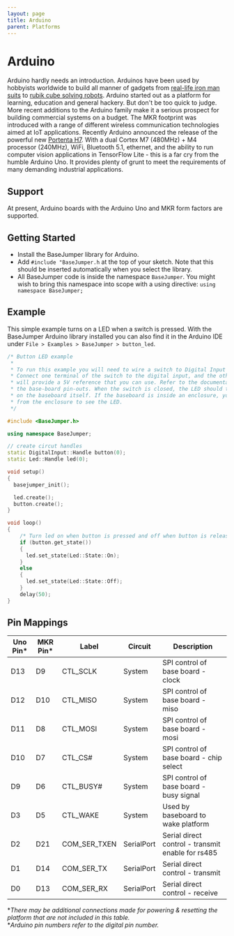 ```yaml
---
layout: page
title: Arduino
parent: Platforms
---
```


# Arduino
Arduino hardly needs an introduction. Arduinos have been used by hobbyists worldwide to build all manner of gadgets from [real-life iron man suits](https://www.youtube.com/watch?v=dNtXt5NUALQ) to [rubik cube solving robots](https://www.youtube.com/watch?v=NRRSYEWIQ_w). Arduino started out as a platform for learning, education and general hackery. But don't be too quick to judge. More recent additions to the Arduino family make it a serious prospect for building commercial systems on a budget. The MKR footprint was introduced with a range of different wireless communication technologies aimed at IoT applications. Recently Arduino announced the release of the powerful new [Portenta H7](https://store.arduino.cc/usa/portenta-h7). With a dual Cortex M7 (480MHz) + M4 processor (240MHz), WiFi, Bluetooth 5.1, ethernet, and the ability to run computer vision applications in TensorFlow Lite - this is a far cry from the humble Arduino Uno. It provides plenty of grunt to meet the requirements of many demanding industrial applications.

## Support
At present, Arduino boards with the Arduino Uno and MKR form factors are supported.

## Getting Started
* Install the BaseJumper library for Arduino.
* Add `#include "BaseJumper.h` at the top of your sketch. Note that this should be inserted automatically when you select the library.
* All BaseJumper code is inside the namespace `BaseJumper`. You might wish to bring this namespace into scope with a using directive: `using namespace BaseJumper;`

## Example
This simple example turns on a LED when a switch is pressed. With the BaseJumper Arduino library installed you can also find it in the Arduino IDE under `File > Examples > BaseJumper > button_led`.

``` cpp
/* Button LED example 
 * 
 * To run this example you will need to wire a switch to Digital Input 1 on your baseboard.
 * Connect one terminal of the switch to the digital input, and the other to 5V. The baseboard 
 * will provide a 5V reference that you can use. Refer to the documentation (link below) for 
 * the base-board pin-outs. When the switch is closed, the LED should turn on. The LED is located 
 * on the baseboard itself. If the baseboard is inside an enclosure, you might need to remove it 
 * from the enclosure to see the LED.
 */  

#include <BaseJumper.h>

using namespace BaseJumper;

// create circut handles
static DigitalInput::Handle button(0);
static Led::Handle led(0);

void setup() 
{  
  basejumper_init();

  led.create();
  button.create();
}

void loop() 
{
    /* Turn led on when button is pressed and off when button is released */
    if (button.get_state())
    {
      led.set_state(Led::State::On);
    }
    else
    {
      led.set_state(Led::State::Off);
    }
    delay(50);
}
```

## Pin Mappings

| Uno Pin* | MKR Pin* | Label | Circuit | Description | 
| ---   | ---             | ---             | ---     | ---         |
|  D13 | D9 | CTL_SCLK | System | SPI control of base board - clock |
| D12 | D10 | CTL_MISO | System | SPI control of base board - miso |
| D11 | D8 | CTL_MOSI | System | SPI control of base board - mosi |
| D10 | D7 | CTL_CS# | System | SPI control of base board - chip select |
| D9 | D6 | CTL_BUSY# | System | SPI control of base board - busy signal |
| D3 | D5 | CTL_WAKE  | System | Used by baseboard to wake platform |
| D2 | D21 | COM_SER_TXEN | SerialPort | Serial direct control - transmit enable for rs485 |
| D1 | D14 | COM_SER_TX | SerialPort | Serial direct control - transmit | 
| D0 | D13 | COM_SER_RX | SerialPort | Serial direct control - receive | 

**There may be additional connections made for powering & resetting the platform that are not included in this table.*  
**Arduino pin numbers refer to the digital pin number.*
